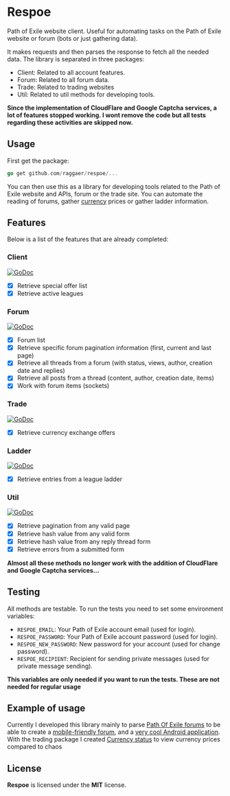 # Respoe

Path of Exile website client. Useful for automating tasks on the Path of Exile website or forum (bots or just gathering data).

It makes requests and then parses the response to fetch all the needed data. The library is separated in three packages:

- Client: Related to all account features.
- Forum: Related to all forum data.
- Trade: Related to trading websites
- Util: Related to util methods for developing tools.

**Since the implementation of CloudFlare and Google Captcha services, a lot of features stopped working.
I wont remove the code but all tests regarding these activities are skipped now.**

## Usage

First get the package:

```go
go get github.com/raggaer/respoe/...
```

You can then use this as a library for developing tools related to the Path of Exile website and APIs, forum or the trade site.
You can automate the reading of forums, gather <a rel="dofollow" href="https://www.playerauctions.com/path-of-exile-items/currency/">currency</a> prices or gather ladder information.

## Features

Below is a list of the features that are already completed:

### Client

[![GoDoc](https://godoc.org/github.com/Raggaer/respoe/client?status.svg)](http://godoc.org/github.com/Raggaer/respoe/client)

- [x] Retrieve special offer list 
- [x] Retrieve active leagues

### Forum

[![GoDoc](https://godoc.org/github.com/Raggaer/respoe/forum?status.svg)](http://godoc.org/github.com/Raggaer/respoe/forum)

- [x] Forum list
- [x] Retrieve specific forum pagination information (first, current and last page)
- [x] Retrieve all threads from a forum (with status, views, author, creation date and replies)
- [x] Retrieve all posts from a thread (content, author, creation date, items)
- [x] Work with forum items (sockets)

### Trade

[![GoDoc](https://godoc.org/github.com/Raggaer/respoe/trade?status.svg)](http://godoc.org/github.com/Raggaer/respoe/trade)

- [x] Retrieve currency exchange offers

### Ladder

[![GoDoc](https://godoc.org/github.com/Raggaer/respoe/ladder?status.svg)](http://godoc.org/github.com/Raggaer/respoe/ladder)

- [x] Retrieve entries from a league ladder

### Util

[![GoDoc](https://godoc.org/github.com/Raggaer/respoe/util?status.svg)](http://godoc.org/github.com/Raggaer/respoe/util)

- [x] Retrieve pagination from any valid page
- [x] Retrieve hash value from any valid form
- [x] Retrieve hash value from any reply thread form
- [x] Retrieve errors from a submitted form

**Almost all these methods no longer work with the addition of CloudFlare and Google Captcha services...**

## Testing

All methods are testable. To run the tests you need to set some environment variables:

- `RESPOE_EMAIL`: Your Path of Exile account email (used for login).
- `RESPOE_PASSWORD`: Your Path of Exile account password (used for login).
- `RESPOE_NEW_PASSWORD`: New password for your account (used for change password).
- `RESPOE_RECIPIENT`: Recipient for sending private messages (used for private message sending).

**This variables are only needed if you want to run the tests. These are not needed for regular usage**

## Example of usage

Currently I developed this library mainly to parse [Path Of Exile forums](https://www.pathofexile.com/forum) to be able to create
a [mobile-friendly forum](https://respoe.xyz), and a [very cool Android application](https://play.google.com/store/apps/details?id=xyz.forum.respoe). With the trading package I created [Currency status](https://respoe.xyz/currency/chaos) to view currency prices compared to chaos

## License

**Respoe** is licensed under the **MIT** license.
